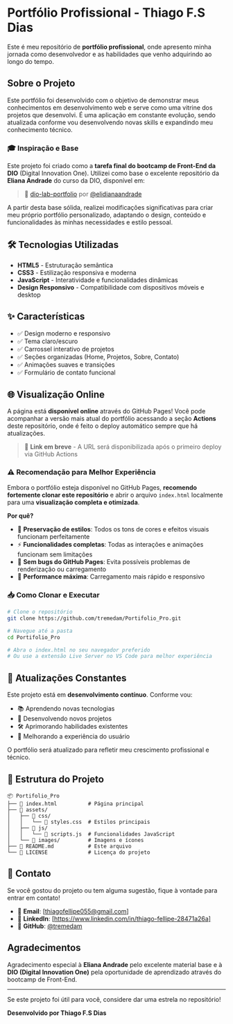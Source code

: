 # Portfólio Profissional - Thiago F.S Dias

Este é meu repositório de **portfólio profissional**, onde apresento minha jornada como desenvolvedor e as habilidades que venho adquirindo ao longo do tempo.

## Sobre o Projeto

Este portfólio foi desenvolvido com o objetivo de demonstrar meus conhecimentos em desenvolvimento web e serve como uma vitrine dos projetos que desenvolvi. É uma aplicação em constante evolução, sendo atualizada conforme vou desenvolvendo novas skills e expandindo meu conhecimento técnico.

### 🎓 Inspiração e Base

Este projeto foi criado como a **tarefa final do bootcamp de Front-End da DIO** (Digital Innovation One). Utilizei como base o excelente repositório da **Eliana Andrade** do curso da DIO, disponível em:

> 🔗 [dio-lab-portfolio](https://github.com/elidianaandrade/dio-lab-portfolio) por [@elidianaandrade](https://github.com/elidianaandrade)

A partir desta base sólida, realizei modificações significativas para criar meu próprio portfólio personalizado, adaptando o design, conteúdo e funcionalidades às minhas necessidades e estilo pessoal.

## 🛠️ Tecnologias Utilizadas

- **HTML5** - Estruturação semântica
- **CSS3** - Estilização responsiva e moderna
- **JavaScript** - Interatividade e funcionalidades dinâmicas
- **Design Responsivo** - Compatibilidade com dispositivos móveis e desktop

## ✨ Características

- ✅ Design moderno e responsivo
- ✅ Tema claro/escuro
- ✅ Carrossel interativo de projetos
- ✅ Seções organizadas (Home, Projetos, Sobre, Contato)
- ✅ Animações suaves e transições
- ✅ Formulário de contato funcional

## 🌐 Visualização Online

A página está **disponível online** através do GitHub Pages! Você pode acompanhar a versão mais atual do portfólio acessando a seção **Actions** deste repositório, onde é feito o deploy automático sempre que há atualizações.

> 🔗 **Link em breve** - A URL será disponibilizada após o primeiro deploy via GitHub Actions

### ⚠️ Recomendação para Melhor Experiência

Embora o portfólio esteja disponível no GitHub Pages, **recomendo fortemente clonar este repositório** e abrir o arquivo `index.html` localmente para uma **visualização completa e otimizada**.

**Por quê?**
- 🎨 **Preservação de estilos**: Todos os tons de cores e efeitos visuais funcionam perfeitamente
- ⚡ **Funcionalidades completas**: Todas as interações e animações funcionam sem limitações
- 🔧 **Sem bugs do GitHub Pages**: Evita possíveis problemas de renderização ou carregamento
- 🚀 **Performance máxima**: Carregamento mais rápido e responsivo

### 📥 Como Clonar e Executar

```bash
# Clone o repositório
git clone https://github.com/tremedam/Portifolio_Pro.git

# Navegue até a pasta
cd Portifolio_Pro

# Abra o index.html no seu navegador preferido
# Ou use a extensão Live Server no VS Code para melhor experiência
```

## 🔄 Atualizações Constantes

Este projeto está em **desenvolvimento contínuo**. Conforme vou:
- 📚 Aprendendo novas tecnologias
- 🎯 Desenvolvendo novos projetos
- 🛠️ Aprimorando habilidades existentes
- 🎨 Melhorando a experiência do usuário

O portfólio será atualizado para refletir meu crescimento profissional e técnico.

## 📁 Estrutura do Projeto

```
📦 Portifolio_Pro
├── 📄 index.html          # Página principal
├── 📁 assets/
│   ├── 📁 css/
│   │   └── 📄 styles.css  # Estilos principais
│   ├── 📁 js/
│   │   └── 📄 scripts.js  # Funcionalidades JavaScript
│   └── 📁 images/         # Imagens e ícones
├── 📄 README.md           # Este arquivo
└── 📄 LICENSE             # Licença do projeto
```

## 🤝 Contato

Se você gostou do projeto ou tem alguma sugestão, fique à vontade para entrar em contato!

- 📧 **Email**: [thiagofellipe055@gmail.com]
- 💼 **LinkedIn**: [https://www.linkedin.com/in/thiago-fellipe-28471a26a]
- 🐙 **GitHub**: [@tremedam](https://github.com/tremedam)

## Agradecimentos

Agradecimento especial à **Eliana Andrade** pelo excelente material base e à **DIO (Digital Innovation One)** pela oportunidade de aprendizado através do bootcamp de Front-End.

---

 Se este projeto foi útil para você, considere dar uma estrela no repositório!

**Desenvolvido por Thiago F.S Dias**
